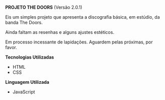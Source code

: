 **PROJETO THE DOORS** (Versão 2.0.1)

<p>Eis um simples projeto que apresenta a discografia básica, em estúdio, da banda The Doors.</p> 
<p>Ainda faltam as resenhas e alguns ajustes estéticos.</p>
<p>Em processo incessante de lapidações. Aguardem pelas próximas, por favor.</p>

**Tecnologias Utilizadas**

- HTML
- CSS

**Linguagem Utilizada**

- JavaScript
